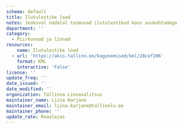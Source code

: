 ```yaml
---
schema: default
title: Ilutulestike load
notes: Jooksval nädalal toimuvad ilutulestikud koos asukohtadega
department: ''
category:
  - Piirkonnad ja linnad
resources:
    name: Ilutulestike load
  - url: 'https://akis.tallinn.ee/kogunemised/kml/28cef206'
    format: KML
    interactive: 'False'
license: ''
update_freq: ''
date_issued: ''
date_modified: ''
organization: Tallinna Linnavalitsus
maintainer_name: Liina Karjane
maintainer_email: liina.karjane@tallinnlv.ee
maintainer_phone: ''
update_rate: Reaalajas
---
```

